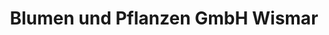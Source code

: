 ---
title: "Blumen und Pflanzen GmbH Wismar"
url: /wismar/blumen-und-pflanzen-gmbh-wismar/
shop: Blumen
---